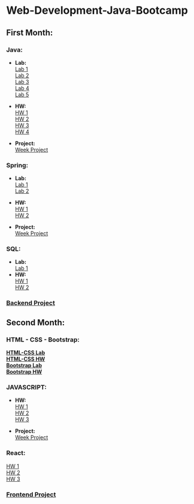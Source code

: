 # Web-Development-Java-Bootcamp


## First Month:

### Java:
* **Lab:**<br />
[Lab 1](https://github.com/Haya-Almalki/Java-lab1)<br />
[Lab 2](https://github.com/Haya-Almalki/Java-Exercises-Day03)<br />
[Lab 3](https://github.com/Haya-Almalki/Java-lab-Day05)<br />
[Lab 4](https://github.com/Haya-Almalki/Java-lab-Day06)<br />
[Lab 5](https://github.com/Haya-Almalki/Java-Exercises_Day07)<br />


* **HW:**<br />
[HW 1](https://github.com/Haya-Almalki/Java-HW1)<br />
[HW 2](https://github.com/Haya-Almalki/Java-HW-Day03)<br />
[HW 3](https://github.com/Haya-Almalki/Java-HW-Day04)<br />
[HW 4](https://github.com/Haya-Almalki/Java-HW-Day07)<br />

* **Project:**<br />
[Week Project](https://github.com/Haya-Almalki/Java-Project1)<br />


### Spring:
* **Lab:**<br />
[Lab 1](https://github.com/Haya-Almalki/Spring-Lab3)<br />
[Lab 2](https://github.com/Haya-Almalki/Spring_Lab5)<br />
* **HW:**<br />
[HW 1](https://github.com/Haya-Almalki/Spring-HW-Day1)<br />
[HW 2](https://github.com/Haya-Almalki/Spring-HW2)<br />

* **Project:**<br />
[Week Project](https://github.com/Haya-Almalki/Project2)<br />

### SQL:
* **Lab:**<br />
[Lab 1](https://github.com/Haya-Almalki/SQL_Lab2)<br />
* **HW:**<br />
[HW 1](https://github.com/Haya-Almalki/SQL_HW1)<br />
[HW 2](https://github.com/Haya-Almalki/SQL-HW2)<br />

### [Backend Project](https://github.com/Haya-Almalki/Backend-Project)<br />


## Second Month:
### HTML - CSS - Bootstrap:
**[HTML-CSS Lab](https://github.com/Haya-Almalki/HTML-Exercises/tree/HayaAlmalki_Exercises)**<br />
**[HTML-CSS HW](https://github.com/Haya-Almalki/H.W--HTML-CSS/tree/hw-HayaAlmalki)**<br />
**[Bootstrap Lab](https://github.com/Haya-Almalki/Exersice-Bootstrap-HTML-CSS/tree/HayaAlmalki-ex)**<br />
**[Bootstrap HW](https://github.com/Haya-Almalki/H.W-Bootstrap-HTML-CSS/tree/HayaAlmalki-HW)**<br />
### JAVASCRIPT:
* **HW:**<br />
[HW 1](https://github.com/Haya-Almalki/JavaScript-Fundamentals-HW4/tree/HayaAlmalki_HW)<br />
[HW 2](https://github.com/Haya-Almalki/JavaScript-Fetch-API-HW6/tree/HayaAlmalki)<br />
[HW 3](https://github.com/Haya-Almalki/JavaScript-HW7/tree/HayaAlmalki)<br />

* **Project:**<br />
[Week Project ](https://github.com/Haya-Almalki/Frontend-Project-Week-01/tree/HayaAlmalki_Project)<br />

### React:
[HW 1](https://github.com/Haya-Almalki/React-Calculator)<br />
[HW 2](https://github.com/Haya-Almalki/React-API)<br />
[HW 3](https://github.com/Haya-Almalki/ReactLabBlog)<br />

### [Frontend Project](https://github.com/Haya-Almalki/Quiz-Project)


